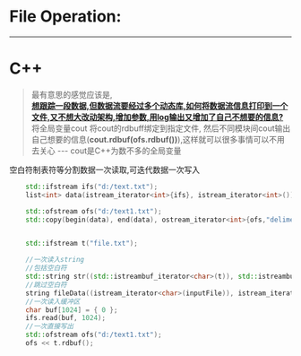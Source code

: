 
# File Operation:
-----

# C++

>最有意思的感觉应该是,  
[**想跟踪一段数据,但数据流要经过多个动态库,如何将数据流信息打印到一个文件,又不想大改动架构,增加参数,用log输出又增加了自己不想要的信息?**]()  
将全局变量cout 将cout的rdbuff绑定到指定文件, 然后不同模块间cout输出自己想要的信息(**cout.rdbuf(ofs.rdbuf())**),这样就可以很多事情可以不用去关心 --- cout是C++为数不多的全局变量

空白符制表符等分割数据一次读取,可迭代数据一次写入
```c++
    std::ifstream ifs("d:/text.txt");
    list<int> data(istream_iterator<int>{ifs}, istream_iterator<int>());

    std::ofstream ofs("d:/text1.txt");
    std::copy(begin(data), end(data), ostream_iterator<int>{ofs,"delimeter"});


    std::ifstream t("file.txt");

    //一次读入string 
    //包括空白符 
    std::string str((std::istreambuf_iterator<char>(t)), std::istreambuf_iterator<char>()); 
    //跳过空白符
    string fileData((istream_iterator<char>(inputFile)), istream_iterator<char>());
    //一次读入缓冲区
    char buf[1024] = { 0 };
	ifs.read(buf, 1024);
    //一次直接写出
    std::ofstream ofs("d:/text1.txt");  
    ofs << t.rdbuf();  
```   
